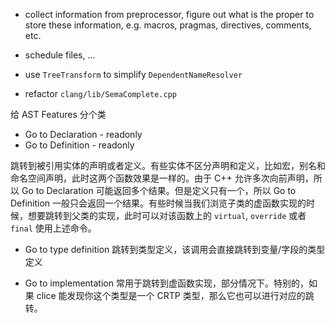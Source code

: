 - collect information from preprocessor, figure out what is the proper to store these information, e.g. macros, pragmas, directives, comments, etc.

- schedule files, ...

- use `TreeTransform` to simplify `DependentNameResolver`

- refactor `clang/lib/SemaComplete.cpp`

给 AST Features 分个类



- Go to Declaration - readonly
- Go to Definition - readonly

跳转到被引用实体的声明或者定义。有些实体不区分声明和定义，比如宏，别名和命名空间声明，此时这两个函数效果是一样的。由于 C++ 允许多次向前声明，所以 Go to Declaration 可能返回多个结果。但是定义只有一个，所以 Go to Definition 一般只会返回一个结果。有些时候当我们浏览子类的虚函数实现的时候，想要跳转到父类的实现，此时可以对该函数上的 `virtual`, `override` 或者 `final` 使用上述命令。 
 
- Go to type definition
跳转到类型定义，该调用会直接跳转到变量/字段的类型定义

- Go to implementation
常用于跳转到虚函数实现，部分情况下。特别的，如果 clice 能发现你这个类型是一个 CRTP 类型，那么它也可以进行对应的跳转。

#
